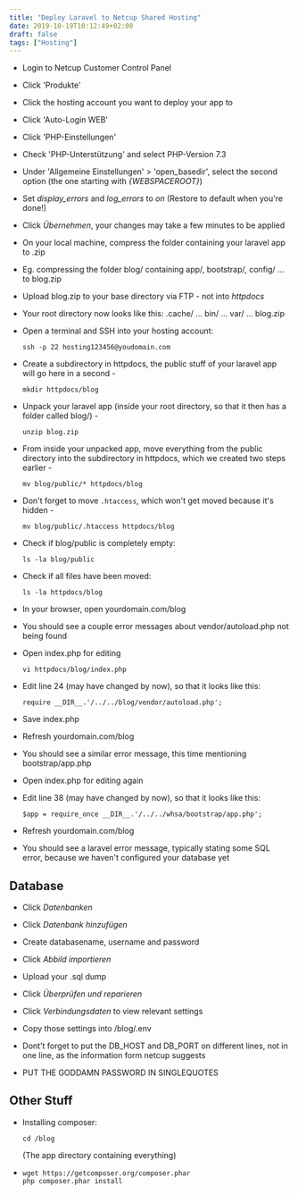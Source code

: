 ```yaml
---
title: "Deploy Laravel to Netcup Shared Hosting"
date: 2019-10-19T10:12:49+02:00
draft: false
tags: ["Hosting"] 
---
```


- Login to Netcup Customer Control Panel
- Click 'Produkte'
- Click the hosting account you want to deploy your app to
- Click 'Auto-Login WEB'

- Click 'PHP-Einstellungen'
- Check 'PHP-Unterstützung' and select PHP-Version 7.3
- Under 'Allgemeine Einstellungen' > 'open_basedir', select the second option
  (the one starting with *{WEBSPACEROOT}*)
- Set *display_errors* and *log_errors* to *on* (Restore to default when you're
  done!)
- Click *Übernehmen*, your changes may take a few minutes to be applied

- On your local machine, compress the folder containing your laravel app to .zip
- Eg. compressing the folder blog/ containing app/, bootstrap/, config/ ... to
  blog.zip
- Upload blog.zip to your base directory via FTP - not into *httpdocs*
- Your root directory now looks like this: .cache/ ... bin/ ... var/ ...
  blog.zip

- Open a terminal and SSH into your hosting account: 
  ```
  ssh -p 22 hosting123456@youdomain.com
  ```
- Create a subdirectory in httpdocs, the public stuff of your laravel app will
  go here in a second - 
  ```
  mkdir httpdocs/blog
  ```
- Unpack your laravel app (inside your root directory, so that it then has a
  folder called blog/) - 
  ```
  unzip blog.zip
  ```
- From inside your unpacked app, move everything from the public directory into
  the subdirectory in httpdocs, which we created two steps earlier - 
  ```
  mv blog/public/* httpdocs/blog
  ```
- Don't forget to move ```.htaccess```, which won't get moved because it's
  hidden - 
  ```
  mv blog/public/.htaccess httpdocs/blog
  ```
- Check if blog/public is completely empty: 
  ```
  ls -la blog/public
  ```
- Check if all files have been moved: 
  ```
  ls -la httpdocs/blog
  ```

- In your browser, open yourdomain.com/blog
- You should see a couple error messages about vendor/autoload.php not being
  found
- Open index.php for editing
  ```
  vi httpdocs/blog/index.php
  ```
- Edit line 24 (may have changed by now), so that it looks like this:
  ```
  require __DIR__.'/../../blog/vendor/autoload.php';
  ```
- Save index.php
- Refresh yourdomain.com/blog
- You should see a similar error message, this time mentioning bootstrap/app.php
- Open index.php for editing again
- Edit line 38 (may have changed by now), so that it looks like this: 
  ```
  $app = require_once __DIR__.'/../../whsa/bootstrap/app.php';
  ```

- Refresh yourdomain.com/blog
- You should see a laravel error message, typically stating some SQL error,
  because we haven't configured your database yet

## Database

- Click *Datenbanken*
- Click *Datenbank hinzufügen*
- Create databasename, username and password
- Click *Abbild importieren*
- Upload your .sql dump
- Click *Überprüfen und reparieren*
- Click *Verbindungsdaten* to view relevant settings

- Copy those settings into /blog/.env
- Dont't forget to put the DB_HOST and DB_PORT on different lines, not in one
  line, as the information form netcup suggests
- PUT THE GODDAMN PASSWORD IN SINGLEQUOTES

## Other Stuff

- Installing composer:
  ```
  cd /blog
  ``` 
  (The app directory containing everything)
- ```
  wget https://getcomposer.org/composer.phar
  php composer.phar install
  ```
